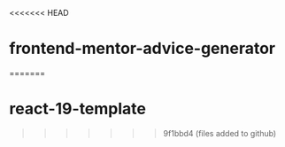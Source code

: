 <<<<<<< HEAD
# frontend-mentor-advice-generator
=======
# react-19-template
>>>>>>> 9f1bbd4 (files added to github)
